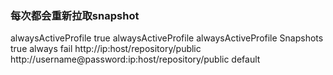 
### 每次都会重新拉取snapshot
<profile>
     <id>alwaysActiveProfile</id>
     <activation>
      <!-- 是否默认激活 -->
      <activeByDefault>true</activeByDefault>
     </activation>
     <repositories>
        <repository>
          <id>alwaysActiveProfile</id>
          <name>alwaysActiveProfile Snapshots</name>
          <snapshots>
            <enabled>true</enabled>
            <!-- 重点在这里，每次都会重新拉取snapshot -->
            <updatePolicy>always</updatePolicy>
            <checksumPolicy>fail</checksumPolicy>
          </snapshots>
          <url>http://ip:host/repository/public</url>
          <url>http://username@password:ip:host/repository/public</url>
          <layout>default</layout>
        </repository>
      </repositories>
    </profile>
  </profiles>
